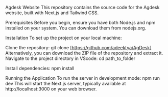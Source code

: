 Agdesk Website
This repository contains the source code for the Agdesk website, built with Next.js and Tailwind CSS.

Prerequisites
Before you begin, ensure you have both Node.js and npm installed on your system. You can download them from nodejs.org.

Installation
To set up the project on your local machine:

Clone the repository:
git clone [https://github.com/adeektya/AgDesk]
Alternatively, you can download the ZIP file of the repository and extract it.
Navigate to the project directory in VScode:
cd path_to_folder

Install dependencies:
npm install

Running the Application
To run the server in development mode:
npm run dev
This will start the Next.js server, typically available at http://localhost:3000 on your web browser.

